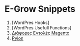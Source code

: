 # E-Grow Snippets

1. [WordPres Hooks]
1. [WordPres Usefull Functions]
3. [Διάφορες Εντολές Magento](magento_commands.md)
4. [Pylon]()

